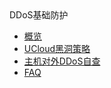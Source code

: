<div class="sidebar_title"> DDoS基础防护</div>

* [概览](/usecurity/README)
* [UCloud黑洞策略](/usecurity/datacenter)
* [主机对外DDoS自查](/usecurity/check_ddos)
* [FAQ](/usecurity/faq)

   
    
   
   
    
        
